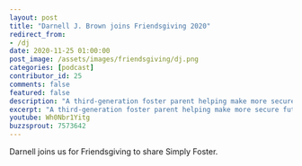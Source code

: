 ```yaml
---
layout: post
title: "Darnell J. Brown joins Friendsgiving 2020"
redirect_from:
- /dj
date: 2020-11-25 01:00:00
post_image: /assets/images/friendsgiving/dj.png
categories: [podcast]
contributor_id: 25
comments: false
featured: false
description: "A third-generation foster parent helping make more secure futures for vulnerable children."
excerpt: "A third-generation foster parent helping make more secure futures for vulnerable children."
youtube: Wh0Nbr1Yitg
buzzsprout: 7573642
---
```

Darnell joins us for Friendsgiving to share Simply Foster.
